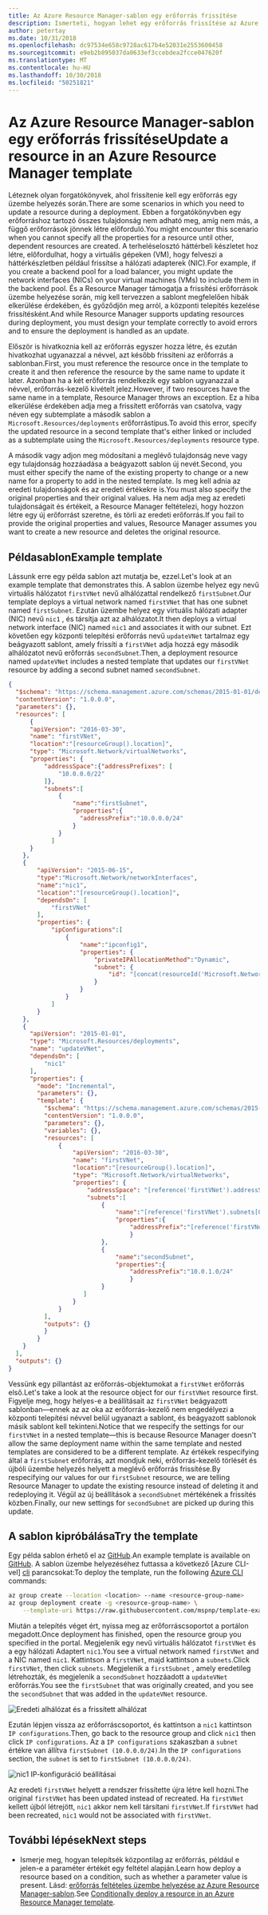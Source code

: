 ```yaml
---
title: Az Azure Resource Manager-sablon egy erőforrás frissítése
description: Ismerteti, hogyan lehet egy erőforrás frissítése az Azure Resource Manager-sablonok bővítése
author: petertay
ms.date: 10/31/2018
ms.openlocfilehash: dc97534e658c9728ac617b4e52031e2553600458
ms.sourcegitcommit: e9eb2b895037da0633ef3ccebdea2fcce047620f
ms.translationtype: MT
ms.contentlocale: hu-HU
ms.lasthandoff: 10/30/2018
ms.locfileid: "50251821"
---
```

# <a name="update-a-resource-in-an-azure-resource-manager-template"></a><span data-ttu-id="c9f04-103">Az Azure Resource Manager-sablon egy erőforrás frissítése</span><span class="sxs-lookup"><span data-stu-id="c9f04-103">Update a resource in an Azure Resource Manager template</span></span>

<span data-ttu-id="c9f04-104">Léteznek olyan forgatókönyvek, ahol frissítenie kell egy erőforrás egy üzembe helyezés során.</span><span class="sxs-lookup"><span data-stu-id="c9f04-104">There are some scenarios in which you need to update a resource during a deployment.</span></span> <span data-ttu-id="c9f04-105">Ebben a forgatókönyvben egy erőforráshoz tartozó összes tulajdonság nem adható meg, amíg nem más, a függő erőforrások jönnek létre előforduló.</span><span class="sxs-lookup"><span data-stu-id="c9f04-105">You might encounter this scenario when you cannot specify all the properties for a resource until other, dependent resources are created.</span></span> <span data-ttu-id="c9f04-106">A terheléselosztó háttérbeli készletet hoz létre, előfordulhat, hogy a virtuális gépeken (VM), hogy felveszi a háttérkészletben például frissítse a hálózati adapterek (NIC).</span><span class="sxs-lookup"><span data-stu-id="c9f04-106">For example, if you create a backend pool for a load balancer, you might update the network interfaces (NICs) on your virtual machines (VMs) to include them in the backend pool.</span></span> <span data-ttu-id="c9f04-107">És a Resource Manager támogatja a frissítési erőforrások üzembe helyezése során, míg kell tervezzen a sablont megfelelően hibák elkerülése érdekében, és győződjön meg arról, a központi telepítés kezelése frissítésként.</span><span class="sxs-lookup"><span data-stu-id="c9f04-107">And while Resource Manager supports updating resources during deployment, you must design your template correctly to avoid errors and to ensure the deployment is handled as an update.</span></span>

<span data-ttu-id="c9f04-108">Először is hivatkoznia kell az erőforrás egyszer hozza létre, és ezután hivatkozhat ugyanazzal a névvel, azt később frissíteni az erőforrás a sablonban.</span><span class="sxs-lookup"><span data-stu-id="c9f04-108">First, you must reference the resource once in the template to create it and then reference the resource by the same name to update it later.</span></span> <span data-ttu-id="c9f04-109">Azonban ha a két erőforrás rendelkezik egy sablon ugyanazzal a névvel, erőforrás-kezelő kivételt jelez.</span><span class="sxs-lookup"><span data-stu-id="c9f04-109">However, if two resources have the same name in a template, Resource Manager throws an exception.</span></span> <span data-ttu-id="c9f04-110">Ez a hiba elkerülése érdekében adja meg a frissített erőforrás van csatolva, vagy néven egy subtemplate a második sablon a `Microsoft.Resources/deployments` erőforrástípus.</span><span class="sxs-lookup"><span data-stu-id="c9f04-110">To avoid this error, specify the updated resource in a second template that's either linked or included as a subtemplate using the `Microsoft.Resources/deployments` resource type.</span></span>

<span data-ttu-id="c9f04-111">A második vagy adjon meg módosítani a meglévő tulajdonság neve vagy egy tulajdonság hozzáadása a beágyazott sablon új nevét.</span><span class="sxs-lookup"><span data-stu-id="c9f04-111">Second, you must either specify the name of the existing property to change or a new name for a property to add in the nested template.</span></span> <span data-ttu-id="c9f04-112">Is meg kell adnia az eredeti tulajdonságok és az eredeti értékekre is.</span><span class="sxs-lookup"><span data-stu-id="c9f04-112">You must also specify the original properties and their original values.</span></span> <span data-ttu-id="c9f04-113">Ha nem adja meg az eredeti tulajdonságait és értékeit, a Resource Manager feltételezi, hogy hozzon létre egy új erőforrást szeretne, és törli az eredeti erőforrás.</span><span class="sxs-lookup"><span data-stu-id="c9f04-113">If you fail to provide the original properties and values, Resource Manager assumes you want to create a new resource and deletes the original resource.</span></span>

## <a name="example-template"></a><span data-ttu-id="c9f04-114">Példasablon</span><span class="sxs-lookup"><span data-stu-id="c9f04-114">Example template</span></span>

<span data-ttu-id="c9f04-115">Lássunk erre egy példa sablon azt mutatja be, ezzel.</span><span class="sxs-lookup"><span data-stu-id="c9f04-115">Let's look at an example template that demonstrates this.</span></span> <span data-ttu-id="c9f04-116">A sablon üzembe helyez egy nevű virtuális hálózatot `firstVNet` nevű alhálózattal rendelkező `firstSubnet`.</span><span class="sxs-lookup"><span data-stu-id="c9f04-116">Our template deploys a virtual network  named `firstVNet` that has one subnet named `firstSubnet`.</span></span> <span data-ttu-id="c9f04-117">Ezután üzembe helyez egy virtuális hálózati adapter (NIC) nevű `nic1` , és társítja azt az alhálózatot.</span><span class="sxs-lookup"><span data-stu-id="c9f04-117">It then deploys a virtual network interface (NIC) named `nic1` and associates it with our subnet.</span></span> <span data-ttu-id="c9f04-118">Ezt követően egy központi telepítési erőforrás nevű `updateVNet` tartalmaz egy beágyazott sablont, amely frissíti a `firstVNet` adja hozzá egy második alhálózatot nevű erőforrás `secondSubnet`.</span><span class="sxs-lookup"><span data-stu-id="c9f04-118">Then, a deployment resource named `updateVNet` includes a nested template that updates our `firstVNet` resource by adding a second subnet named `secondSubnet`.</span></span> 

```json
{
  "$schema": "https://schema.management.azure.com/schemas/2015-01-01/deploymentTemplate.json#",
  "contentVersion": "1.0.0.0",
  "parameters": {},
  "resources": [
      {
      "apiVersion": "2016-03-30",
      "name": "firstVNet",
      "location":"[resourceGroup().location]",
      "type": "Microsoft.Network/virtualNetworks",
      "properties": {
          "addressSpace":{"addressPrefixes": [
              "10.0.0.0/22"
          ]},
          "subnets":[              
              {
                  "name":"firstSubnet",
                  "properties":{
                    "addressPrefix":"10.0.0.0/24"
                  }
              }
            ]
      }
    },
    {
        "apiVersion": "2015-06-15",
        "type":"Microsoft.Network/networkInterfaces",
        "name":"nic1",
        "location":"[resourceGroup().location]",
        "dependsOn": [
            "firstVNet"
        ],
        "properties": {
            "ipConfigurations":[
                {
                    "name":"ipconfig1",
                    "properties": {
                        "privateIPAllocationMethod":"Dynamic",
                        "subnet": {
                            "id": "[concat(resourceId('Microsoft.Network/virtualNetworks','firstVNet'),'/subnets/firstSubnet')]"
                        }
                    }
                }
            ]
        }
    },
    {
      "apiVersion": "2015-01-01",
      "type": "Microsoft.Resources/deployments",
      "name": "updateVNet",
      "dependsOn": [
          "nic1"
      ],
      "properties": {
        "mode": "Incremental",
        "parameters": {},
        "template": {
          "$schema": "https://schema.management.azure.com/schemas/2015-01-01/deploymentTemplate.json#",
          "contentVersion": "1.0.0.0",
          "parameters": {},
          "variables": {},
          "resources": [
              {
                  "apiVersion": "2016-03-30",
                  "name": "firstVNet",
                  "location":"[resourceGroup().location]",
                  "type": "Microsoft.Network/virtualNetworks",
                  "properties": {
                      "addressSpace": "[reference('firstVNet').addressSpace]",
                      "subnets":[
                          {
                              "name":"[reference('firstVNet').subnets[0].name]",
                              "properties":{
                                  "addressPrefix":"[reference('firstVNet').subnets[0].properties.addressPrefix]"
                                  }
                          },
                          {
                              "name":"secondSubnet",
                              "properties":{
                                  "addressPrefix":"10.0.1.0/24"
                                  }
                          }
                     ]
                  }
              }
          ],
          "outputs": {}
          }
        }
    }
  ],
  "outputs": {}
}
```

<span data-ttu-id="c9f04-119">Vessünk egy pillantást az erőforrás-objektumokat a `firstVNet` erőforrás első.</span><span class="sxs-lookup"><span data-stu-id="c9f04-119">Let's take a look at the resource object for our `firstVNet` resource first.</span></span> <span data-ttu-id="c9f04-120">Figyelje meg, hogy helyes-e a beállításait az `firstVNet` beágyazott sablonban&mdash;ennek az az oka az erőforrás-kezelő nem engedélyezi a központi telepítési névvel belül ugyanazt a sablont, és beágyazott sablonok másik sablont kell tekinteni.</span><span class="sxs-lookup"><span data-stu-id="c9f04-120">Notice that we respecify the settings for our `firstVNet` in a nested template&mdash;this is because Resource Manager doesn't allow the same deployment name within the same template and nested templates are considered to be a different template.</span></span> <span data-ttu-id="c9f04-121">Az értékek respecifying által a `firstSubnet` erőforrás, azt mondjuk neki, erőforrás-kezelő törlését és újbóli üzembe helyezés helyett a meglévő erőforrás frissítése.</span><span class="sxs-lookup"><span data-stu-id="c9f04-121">By respecifying our values for our `firstSubnet` resource, we are telling Resource Manager to update the existing resource instead of deleting it and redeploying it.</span></span> <span data-ttu-id="c9f04-122">Végül az új beállítások a `secondSubnet` mértékének a frissítés közben.</span><span class="sxs-lookup"><span data-stu-id="c9f04-122">Finally, our new settings for `secondSubnet` are picked up during this update.</span></span>

## <a name="try-the-template"></a><span data-ttu-id="c9f04-123">A sablon kipróbálása</span><span class="sxs-lookup"><span data-stu-id="c9f04-123">Try the template</span></span>

<span data-ttu-id="c9f04-124">Egy példa sablon érhető el az [GitHub][github].</span><span class="sxs-lookup"><span data-stu-id="c9f04-124">An example template is available on [GitHub][github].</span></span> <span data-ttu-id="c9f04-125">A sablon üzembe helyezéséhez futtassa a következő [Azure CLI-vel] [ cli] parancsokat:</span><span class="sxs-lookup"><span data-stu-id="c9f04-125">To deploy the template, run the following [Azure CLI][cli] commands:</span></span>

```bash
az group create --location <location> --name <resource-group-name>
az group deployment create -g <resource-group-name> \
    --template-uri https://raw.githubusercontent.com/mspnp/template-examples/master/example1-update/deploy.json
```

<span data-ttu-id="c9f04-126">Miután a telepítés véget ért, nyissa meg az erőforráscsoportot a portálon megadott.</span><span class="sxs-lookup"><span data-stu-id="c9f04-126">Once deployment has finished, open the resource group you specified in the portal.</span></span> <span data-ttu-id="c9f04-127">Megjelenik egy nevű virtuális hálózatot `firstVNet` és a egy hálózati Adaptert `nic1`.</span><span class="sxs-lookup"><span data-stu-id="c9f04-127">You see a virtual network named `firstVNet` and a NIC named `nic1`.</span></span> <span data-ttu-id="c9f04-128">Kattintson a `firstVNet`, majd kattintson a `subnets`.</span><span class="sxs-lookup"><span data-stu-id="c9f04-128">Click `firstVNet`, then click `subnets`.</span></span> <span data-ttu-id="c9f04-129">Megjelenik a `firstSubnet` , amely eredetileg létrehozták, és megjelenik a `secondSubnet` hozzáadott a `updateVNet` erőforrás.</span><span class="sxs-lookup"><span data-stu-id="c9f04-129">You see the `firstSubnet` that was originally created, and you see the `secondSubnet` that was added in the `updateVNet` resource.</span></span> 

![Eredeti alhálózat és a frissített alhálózat](../_images/firstVNet-subnets.png)

<span data-ttu-id="c9f04-131">Ezután lépjen vissza az erőforráscsoportot, és kattintson a `nic1` kattintson `IP configurations`.</span><span class="sxs-lookup"><span data-stu-id="c9f04-131">Then, go back to the resource group and click `nic1` then click `IP configurations`.</span></span> <span data-ttu-id="c9f04-132">Az a `IP configurations` szakaszban a `subnet` értékre van állítva `firstSubnet (10.0.0.0/24)`.</span><span class="sxs-lookup"><span data-stu-id="c9f04-132">In the `IP configurations` section, the `subnet` is set to `firstSubnet (10.0.0.0/24)`.</span></span> 

![nic1 IP-konfiguráció beállításai](../_images/nic1-ipconfigurations.png)

<span data-ttu-id="c9f04-134">Az eredeti `firstVNet` helyett a rendszer frissítette újra létre kell hozni.</span><span class="sxs-lookup"><span data-stu-id="c9f04-134">The original `firstVNet` has been updated instead of recreated.</span></span> <span data-ttu-id="c9f04-135">Ha `firstVNet` kellett újból létrejött, `nic1` akkor nem kell társítani `firstVNet`.</span><span class="sxs-lookup"><span data-stu-id="c9f04-135">If `firstVNet` had been recreated, `nic1` would not be associated with `firstVNet`.</span></span>

## <a name="next-steps"></a><span data-ttu-id="c9f04-136">További lépések</span><span class="sxs-lookup"><span data-stu-id="c9f04-136">Next steps</span></span>

* <span data-ttu-id="c9f04-137">Ismerje meg, hogyan telepítsék központilag az erőforrás, például e jelen-e a paraméter értékét egy feltétel alapján.</span><span class="sxs-lookup"><span data-stu-id="c9f04-137">Learn how deploy a resource based on a condition, such as whether a parameter value is present.</span></span> <span data-ttu-id="c9f04-138">Lásd: [erőforrás feltételes üzembe helyezése az Azure Resource Manager-sablon](./conditional-deploy.md).</span><span class="sxs-lookup"><span data-stu-id="c9f04-138">See [Conditionally deploy a resource in an Azure Resource Manager template](./conditional-deploy.md).</span></span>

[cli]: /cli/azure/?view=azure-cli-latest
[github]: https://github.com/mspnp/template-examples